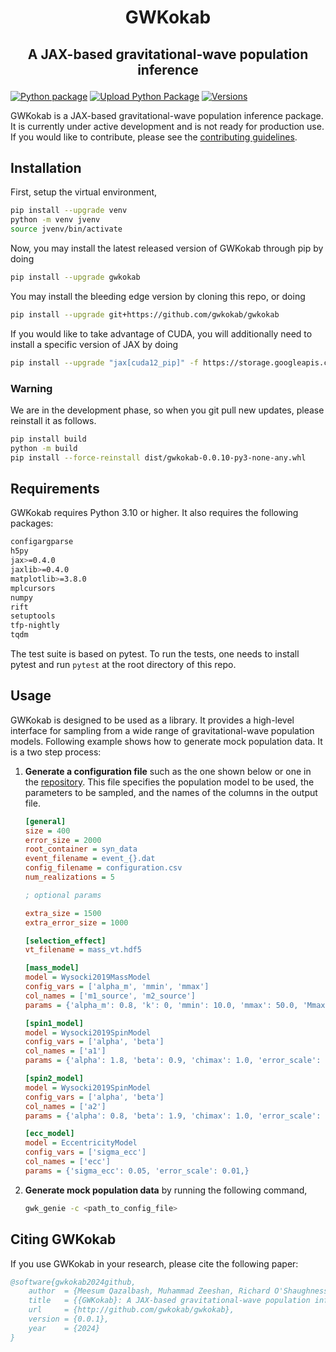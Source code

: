 # <p align="center">GWKokab</p>

## <p align="center">A JAX-based gravitational-wave population inference</p>

[![Python package](https://github.com/gwkokab/gwkokab/actions/workflows/python-package.yml/badge.svg)](https://github.com/gwkokab/gwkokab/actions/workflows/python-package.yml)
[![Upload Python Package](https://github.com/gwkokab/gwkokab/actions/workflows/python-publish.yml/badge.svg)](https://github.com/gwkokab/gwkokab/actions/workflows/python-publish.yml)
[![Versions](https://img.shields.io/pypi/pyversions/gwkokab.svg)](https://pypi.org/project/gwkokab/)

GWKokab is a JAX-based gravitational-wave population inference package. It is currently under active development and is not ready for production use. If you would like to contribute, please
see the [contributing guidelines](CONTRIBUTING.md).

<!-- ## Features

- [x] 🚀 High-Performance Sampling: Leverage the power of JAX for high-speed, accurate sampling.
- [x] 🧩 Versatile Algorithms: A wide range of sampling methods to suit various applications.
- [x] 🔗 Easy Integration: Seamlessly integrates with existing JAX workflows. -->

## Installation

First, setup the virtual environment,

```bash
pip install --upgrade venv
python -m venv jvenv
source jvenv/bin/activate
```

Now, you may install the latest released version of GWKokab through pip by doing

```bash
pip install --upgrade gwkokab
```

You may install the bleeding edge version by cloning this repo, or doing

```bash
pip install --upgrade git+https://github.com/gwkokab/gwkokab
```

If you would like to take advantage of CUDA, you will additionally need to install a specific version of JAX by doing

```bash
pip install --upgrade "jax[cuda12_pip]" -f https://storage.googleapis.com/jax-releases/jax_cuda_releases.html
```

### Warning

We are in the development phase, so when you git pull new updates, please reinstall it as follows.

```bash
pip install build
python -m build
pip install --force-reinstall dist/gwkokab-0.0.10-py3-none-any.whl
```

## Requirements

GWKokab requires Python 3.10 or higher. It also requires the following packages:

```bash
configargparse
h5py
jax>=0.4.0
jaxlib>=0.4.0
matplotlib>=3.8.0
mplcursors
numpy
rift
setuptools
tfp-nightly
tqdm
```

The test suite is based on pytest. To run the tests, one needs to install pytest and run `pytest` at the root directory
of this repo.

## Usage

GWKokab is designed to be used as a library. It provides a high-level interface for sampling from a wide range of
gravitational-wave population models. Following example shows how to generate mock population data. It is a two step
process:

1. **Generate a configuration file** such as the one shown below or one in the [repository](example_config.ini). This
   file specifies the population model to be used, the parameters to be sampled, and the names of the columns in the
   output file.

    ```ini
    [general]
    size = 400
    error_size = 2000
    root_container = syn_data
    event_filename = event_{}.dat
    config_filename = configuration.csv
    num_realizations = 5

    ; optional params

    extra_size = 1500
    extra_error_size = 1000

    [selection_effect]
    vt_filename = mass_vt.hdf5

    [mass_model]
    model = Wysocki2019MassModel
    config_vars = ['alpha_m', 'mmin', 'mmax']
    col_names = ['m1_source', 'm2_source']
    params = {'alpha_m': 0.8, 'k': 0, 'mmin': 10.0, 'mmax': 50.0, 'Mmax': 100.0, 'error_scale': 1.0,}

    [spin1_model]
    model = Wysocki2019SpinModel
    config_vars = ['alpha', 'beta']
    col_names = ['a1']
    params = {'alpha': 1.8, 'beta': 0.9, 'chimax': 1.0, 'error_scale': 0.5,}

    [spin2_model]
    model = Wysocki2019SpinModel
    config_vars = ['alpha', 'beta']
    col_names = ['a2']
    params = {'alpha': 0.8, 'beta': 1.9, 'chimax': 1.0, 'error_scale': 0.5,}

    [ecc_model]
    model = EccentricityModel
    config_vars = ['sigma_ecc']
    col_names = ['ecc']
    params = {'sigma_ecc': 0.05, 'error_scale': 0.01,}
    ```

2. **Generate mock population data** by running the following command,

    ```bash
    gwk_genie -c <path_to_config_file>
    ```

## Citing GWKokab

If you use GWKokab in your research, please cite the following paper:

```bibtex
@software{gwkokab2024github,
    author  = {Meesum Qazalbash, Muhammad Zeeshan, Richard O'Shaughnessy},
    title   = {{GWKokab}: A JAX-based gravitational-wave population inference},
    url     = {http://github.com/gwkokab/gwkokab},
    version = {0.0.1},
    year    = {2024}
}
```
